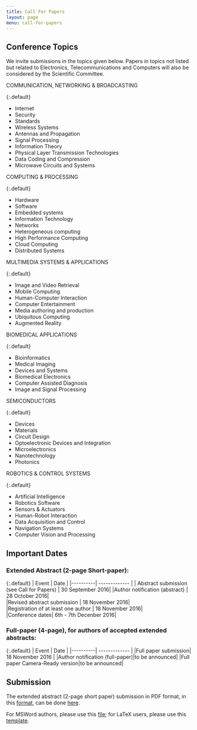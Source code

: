 ```yaml
---
title: Call For Papers
layout: page
menu: call-for-papers
---
```


## <a name="call-for-papers-topics">Conference Topics</a>

We invite submissions in the topics given below. Papers in topics not listed but 
related to Electronics, Telecommunications and Computers will also be considered 
by the Scientific Committee.

COMMUNICATION, NETWORKING & BROADCASTING

{:.default}
* Internet
* Security
* Standards
* Wireless Systems
* Antennas and Propagation
* Signal Processing
* Information Theory
* Physical Layer Transmission Technologies
* Data Coding and Compression
* Microwave Circuits and Systems

COMPUTING & PROCESSING

{:.default}
* Hardware
* Software
* Embedded systems
* Information Technology
* Networks
* Heterogeneous computing
* High Performance Computing
* Cloud Computing
* Distributed Systems

MULTIMEDIA SYSTEMS & APPLICATIONS

{:.default}
* Image and Video Retrieval
* Mobile Computing
* Human-Computer Interaction
* Computer Entertainment
* Media authoring and production
* Ubiquitous Computing
* Augmented Reality

BIOMEDICAL APPLICATIONS

{:.default}
* Bioinformatics
* Medical Imaging
* Devices and Systems
* Biomedical Electronics
* Computer Assisted Diagnosis
* Image and Signal Processing

SEMICONDUCTORS

{:.default}
* Devices
* Materials
* Circuit Design
* Optoelectronic Devices and Integration
* Microelectronics
* Nanotechnology
* Photonics

ROBOTICS & CONTROL SYSTEMS

{:.default}
* Artificial Intelligence
* Robotics Software
* Sensors & Actuators
* Human-Robot Interaction
* Data Acquisition and Control
* Navigation Systems
* Computer Vision and Processing


## <a name="call-for-papers-dates">Important Dates</a>

### Extended Abstract (2-page Short-paper):

{:.default}
| Event    |      Date     | 
|----------| ------------- |
| Abstract submission (see Call for Papers) |  30 September 2016|
|Author notification (abstract) |   28 October 2016|  
|Revised abstract submission | 18 November 2016|  
|Registration of at least one author | 18 November 2016|  
|Conference dates| 6th - 7th Decenber 2016|

### Full-paper (4-page), for authors of accepted extended abstracts:

{:.default}
| Event    |      Date     | 
|----------| ------------- |
|Full paper submission| 18 November 2016 |
|Author notification (full-paper)|to be announced|
|Full paper Camera-Ready version|to be announced|

## <a name="call-for-papers-submission">Submission</a>

The extended abstract (2-page short paper) submission in PDF format, in this 
[format](/resources/CETC_template.pdf),
can be done [here](https://easychair.org/conferences/?conf=cetc2016).

For MSWord authors, please use this [file](/resources/CETC_Template.doc); 
for LaTeX users, please use this [template](/resources/CETC2016_Template_Latex.zip).
